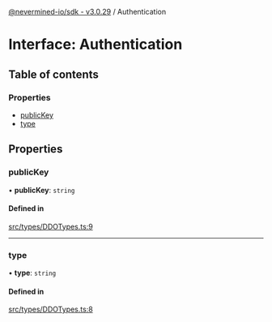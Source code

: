[@nevermined-io/sdk - v3.0.29](../code-reference.md) / Authentication

# Interface: Authentication

## Table of contents

### Properties

- [publicKey](Authentication.md#publickey)
- [type](Authentication.md#type)

## Properties

### publicKey

• **publicKey**: `string`

#### Defined in

[src/types/DDOTypes.ts:9](https://github.com/nevermined-io/sdk-js/blob/aa372ff7727c3133a77ceb37ce1a89e86306d2c3/src/types/DDOTypes.ts#L9)

---

### type

• **type**: `string`

#### Defined in

[src/types/DDOTypes.ts:8](https://github.com/nevermined-io/sdk-js/blob/aa372ff7727c3133a77ceb37ce1a89e86306d2c3/src/types/DDOTypes.ts#L8)
